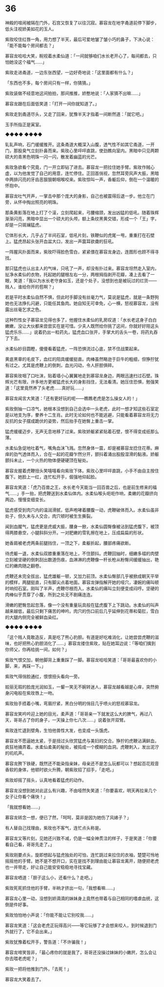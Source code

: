 # 36

神殿的喧闹被隔在门外，石宫又恢复了以往沉寂。慕容龙在地字甬道前停下脚步，低头注视娇美如花的玉人。

紫玫咬住红唇一角，用力想了半天，最后可爱地皱了皱小巧的鼻子，下决心说：「能不能每个房间都去？」

慕容龙哈哈大笑，睨视着水柔仙道：「一间就够咱们水长老开心了，每间都去，只怕她没这个福气……」

紫玫走进甬道，一边东张西望，一边好奇地说：「这里面都有什么？」

「东西也不多，每个房间只有一样，你猜猜。」

紫玫装做不经意地这间拍拍，那间推推，娇憨地说：「人家猜不出嘛……」

慕容龙跟在后面低笑道：「打开一间你就知道了。」

紫玫走到甬道尽头，又走了回来，犹豫半天才指着一间断然道：「就它吧。」

玉手所指正是寅室。

◆◆◆◆ ◆◆◆◆

轧轧声响，石门缓缓推开。这条甬道大概深入山腹，透气性不如其它甬道，一开门，那股臭气立刻扑鼻而来。紫玫心里呯呯直跳，使劲瞧向室内。黑暗中只见两颗硕大的青黑色明珠一闪一闪，散发着幽蓝的光芒。

紫玫急欲看个究竟，门一开立即钻了进去。慕容龙一把拉住她手臂。紫玫作贼心虚，以为他发觉了自己的用意，连忙停住。正回首俏视，忽然耳旁风声大振，黑暗中两排闪亮的牙齿恶狠狠朝咽喉咬来。紫玫惊叫一声，香躯后仰，倒在一个温暖的怀抱中。

慕容龙吐气开声，一掌击中那个庞大的身影，自己也被震得后退一步。他立在门旁，从怀中掏出照亮的明珠。

那条黄影落在地上打了个滚，立刻爬起来，弓腰缩颈，发出凶猛的低吼。随着珠辉渐渐闪亮，黑暗中显出一个硕大的头颅，额上条纹黑黄交错，形成一个「王」字，却是一只斑斓猛虎。

它体形长大，几乎占了半间石室，低吼片刻，铁鞭似的虎尾一甩，重重打在石壁上。猛虎昂起头张开血盆大口，发出一声震耳欲聋的狂吼。

一阵腥风扑面而来，紫玫吓得脸色雪白，紧紧偎在慕容龙身边，连图形也顾不得寻找。

那只猛虎也认出主人的气味，只吼了一声，却没有扑过来。慕容龙坦然走入室内，扯净水柔仙的衣物，托起她的腿根左右一分，两根拇指剥开花瓣，凑上去看了一眼，笑道：「我以为水长老守身如玉，还是个处子，没想到也是被玩过的烂货——贱人，谁给你开的苞啊？」

若是平时水柔仙自然不惧，但此时手脚没有丝毫力气，莫说是猛虎，就是一条野狗她也无法挣扎闪避，只能任其鱼肉。她自知无可幸免，心一横，怒视慕容龙，没有露出丝毫乞求之色。

这种烈性女子慕容龙见得也多了，他握住水柔仙的乳房叹道：「水长老这身子白白嫩嫩，没让大伙都来尝尝实在是可惜。少夫人既然给你挑了这间，你就好好陪这头猛虎乐乐……」说着扔出一粒药丸，猛虎血口张开，手掌大的舌头一卷，将药丸吞了下去。

水柔仙妙目圆瞪，傻傻看着猛虎，一阵恐惧流过心底，禁不住战栗起来。

黄底黑章的毛皮下，血红的阳具缓缓挺直。肉棒虽然略逊于巨牛的粗细，但狰狞犹有过之。尤其是虎鞭上的倒刺，血光闪动，令人肝胆俱碎。

慕容紫玫咽了口吐沫，贴着墙小心翼翼地走到慕容龙身边，两眼迅速扫过石壁。珠辉光芒有限，许多地方更被猛虎长大的身影挡住，无法看清。她压住恐惧，勉强笑道：「这里竟然养了头老虎……真好玩……」

慕容龙闻言大笑道：「还有更好玩的呢——瞧瞧老虎是怎么操女人的！」

紫玫倒抽一口凉气，她根本没想到自己会选中一头老虎，此时一想才知这些石室定是以地支为序，豢养十二生肖。此时无论如何也不能逃避，只能看着慕容龙将无力反抗的女子摆成跪伏的姿势，然后抬手在她臀上重击一掌。

猛虎缓缓迈步，无声无息地移了过来。紫玫娇躯紧紧贴着石壁，恨不得变成纸那么薄。

水柔仙急促地吐着气，嘴角血沫飞溅。忽然身体一震，却是被慕容龙捻住花蒂。麻痒的劲气透体而入，合在一起的花瓣乍然分开，颤抖着涌出股股湿滑的黏液。娇躯颤抖未止，一个火热的物体便硬硬顶在秘处。

慕容龙握着虎鞭扭头笑嘻嘻看向紫玫下体。紫玫心里呯呯直跳，小手不由自主按住腹下。她脸上一红，连忙松开手，倔强地仰起脸。

慕容龙笑道：「虎乃百兽之王，水长老今天能当一回百兽之后，也是前生修来的福气……」手一抬，把虎鞭送到水柔仙体内。水柔仙喉头呃呃作响，柔嫩的花瓣挤向两边，慢慢变细变长。

猛虎感受到肉穴内的温润滑腻，低声咆哮着腰腹一动，虎鞭破体而入。水柔仙虽非处子，但久未与人交合，肉穴顿时被生生撕裂。

闻到血腥气，猛虎更是虎威大振，腰身一掀，水柔仙圆臀像被沾到猛虎腹下，被顶得两膝悬空，小腿斜斜分开。一对肥嫩的雪乳擦在地上，压成扁扁的形状。

她香肩被老虎两条前腿挡住，一顶之下，柔躯折起，腰部疼痛欲断。

待虎躯一退，水柔仙双膝重重落在地上，不住颤抖。虎鞭回抽时，细嫩多褶的肉壁立刻被坚硬的倒刺刮出数道伤痕，血淋淋的虎鞭像一杆长枪从粉臀间缓缓抽出，艳红的嫩肉随之翻卷。

虎鞭还未完全拔出，猛虎雄躯一顿，又加力前顶。水柔仙臀部几乎被掀成朝天平举的模样，两腿挺直，只有脚尖点着地面。慕容龙弹指解开她的哑穴，凄婉的痛叫顿时响彻石室。刚叫了半声，虎鞭尽根而入，水柔仙的痛叫立刻便变成闷哼。坚硬的肉棒似乎贯穿了小腹，所到之处无不剧痛连连。

滑嫩的肥臀忽起忽落，像一个没有重量玩具般在猛虎腹下上下跳动。水柔仙的叫声越来越低，最后只剩下痛苦的呻吟。肉穴的伤口前后几乎延伸到花蒂和菊肛，雪白的大腿内侧完全被鲜血染红。

◆◆◆◆ ◆◆◆◆

「这个贱人竟敢造反，真是吃了熊心豹胆。有道是好吃难消化，让她尝尝虎鞭的滋味，也好把熊心豹胆消化了……」慕容龙搂住紫玫，贴在她耳边说：「等咱们擒到你师父，你再给挑一间，如何？」

紫玫气恨交加，朝他脚背上重重踩了一脚。慕容龙哈哈笑道：「哥哥最喜欢你的小脚，来，再踩一下。」

紫玫气得俏脸通红，恨恨扭头看向一旁。

姣丽无瑕的脸庞光润如玉，一颦一笑无不婉转迷人，慕容龙越看越是心痒，突然俯身闪电般在紫玫唇上一吻。

紫玫抬手捂着小嘴，弯眉拧紧，黑白分明的俏目几乎喷火的怒视慕容龙。

慕容龙笑吟吟迎上她的目光，柔声道：「哥哥亲一下就发这么大的脾气，再过八天，哥哥占了你的身子，一天操上你七八次……」说着张开双臂。

紫玫连忙退到壁角，生怕他兽性大发，也变成一头饿虎。

慕容龙不愿逼她太紧，于是扭过头欣赏猛虎与美妇的交合。狰狞的虎鞭沾满鲜血，疯狂地捅弄着。水柔仙柔美的秘处，被捣成一个模糊的血洞。虎鞭刺入，发出泥泞的叽叽声。

慕容龙胯下铁硬，既然还不能染指亲妹，母亲还不是怎么玩都可以？想起百花观音香软的身体，他顿时欲火升腾，朝紫玫招了招手，「走吧。」

紫玫却摇了摇头，认真地看着猛虎的动作。

慕容龙没想到她对此这么有兴趣，不由哑然失笑道：「你要喜欢，明天再拉来几个女子让你看个痛快！」

「我就想看她……」

慕容龙转念一想，便已了然，「呵呵，莫非是因为她伤了风婊子？」

有人替自己找理由，紫玫也不客气，连忙点头称是。

慕容龙又等片刻，见她还兴致不减，仍是一幅全神贯注的样子，于是笑道：「你要看自己看，哥哥先走了。」

紫玫刚要点头，旋即想起与猛虎独处的可怕，连忙跳过来拉住的衣袖，楚楚可怜地摇摇他的手臂。她不是不想开口，实在是找不到理由能让慕容龙离开，随便把老虎也一并带走，好让自己能安安稳稳地寻找宝藏。

慕容龙哂道：「胆子这么小，还看什么？走吧。」

紫玫死死抓住他的手臂，半晌才挤出一句，「我想看嘛……」

慕容龙心里一动，没想到娇滴滴的妹妹身上竟然也带着与自己相同的嗜虐血统，这倒是件好事。

紫玫怕怕地小声说：「你能不能让它别咬我……」

慕容龙笑道：「这会老虎正玩得高兴——等它玩够了才会想来咬人，到时候退到门外就行了，它不会出来。」

紫玫犹豫着松开手，警告道：「不许骗我！」

慕容龙啼笑皆非，「最心疼你的就是我了，哥哥还没操过妹妹的小嫩屄，怎么会让你去喂老虎呢？」

紫玫一把将他推到门外，「去死！」

慕容龙大笑着去了。

